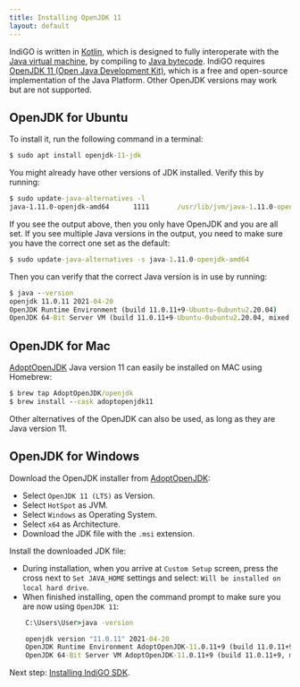 ```yaml
---
title: Installing OpenJDK 11
layout: default
---
```


IndiGO is written in [Kotlin](https://en.wikipedia.org/wiki/Kotlin_%28programming_language%29), which is 
designed to fully interoperate with the 
[Java virtual machine](https://en.wikipedia.org/wiki/Java_virtual_machine), by compiling to
[Java bytecode](https://en.wikipedia.org/wiki/Java_bytecode). IndiGO requires 
[OpenJDK 11 (Open Java Development Kit)](https://en.wikipedia.org/wiki/OpenJDK),
which is a free and open-source implementation of the Java Platform. Other OpenJDK versions may 
work but are not supported.

## OpenJDK for Ubuntu

To install it, run the following command in a terminal:

```cmd
$ sudo apt install openjdk-11-jdk
```

You might already have other versions of JDK installed. Verify this by running:

```cmd
$ sudo update-java-alternatives -l
java-1.11.0-openjdk-amd64      1111       /usr/lib/jvm/java-1.11.0-openjdk-amd64
```

If you see the output above, then you only have OpenJDK and you are all set. If you see multiple
Java versions in the output, you need to make sure you have the correct one set as the default:

```cmd
$ sudo update-java-alternatives -s java-1.11.0-openjdk-amd64
```

Then you can verify that the correct Java version is in use by running:

```cmd
$ java --version
openjdk 11.0.11 2021-04-20
OpenJDK Runtime Environment (build 11.0.11+9-Ubuntu-0ubuntu2.20.04)
OpenJDK 64-Bit Server VM (build 11.0.11+9-Ubuntu-0ubuntu2.20.04, mixed mode, sharing)
```

## OpenJDK for Mac

[AdoptOpenJDK](https://adoptopenjdk.net/) Java version 11 can easily be installed on MAC
using Homebrew:

```cmd
$ brew tap AdoptOpenJDK/openjdk
$ brew install --cask adoptopenjdk11
```

Other alternatives of the OpenJDK can also be used, as long as they are Java version 11.

## OpenJDK for Windows

Download the OpenJDK installer from [AdoptOpenJDK](https://adoptopenjdk.net/releases.html):

- Select `OpenJDK 11 (LTS)` as Version.
- Select `HotSpot` as JVM.
- Select `Windows` as Operating System.
- Select `x64` as Architecture.
- Download the JDK file with the `.msi` extension.

Install the downloaded JDK file:

- During installation, when you arrive at `Custom Setup` screen, press the cross next to
  `Set JAVA_HOME` settings and select: `Will be installed on local hard drive`.
- When finished installing, open the command prompt to make sure you are now using `OpenJDK 11`:

```cmd
    C:\Users\User>java -version

    openjdk version "11.0.11" 2021-04-20
    OpenJDK Runtime Environment AdoptOpenJDK-11.0.11+9 (build 11.0.11+9)
    OpenJDK 64-Bit Server VM AdoptOpenJDK-11.0.11+9 (build 11.0.11+9, mixed mode)
```

Next step: [Installing IndiGO SDK](/indigo/documentation/getting-started/installing-indigo-sdk).
